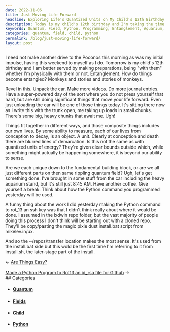 ```yaml
---
date: 2022-11-06
title: Just Moving Life Forward
headline: Exploring Life's Quantized Units on My Child's 12th Birthday
description: Today is my child's 12th birthday and I'm taking the time to prepare for it. Unloading the car, I'm reflecting on the entanglement of things and how our lives are like quantized units of energy. Are we unique or part of the same rippling quantum field? I'm also reflecting on the Python command I programmed yesterday and its potential future uses. Join me as I explore these thoughts and prepare for a special day.
keywords: Quantum, Field, Python, Programming, Entanglement, Aquarium, Stand, Child, Birthday, Preparation, Reflection
categories: quantum, field, child, python
permalink: /blog/just-moving-life-forward/
layout: post
---
```



I need not make another drive to the Poconos this morning as was my initial
impulse, having this weekend to myself as I do. Tomorrow is my child's 12th
birthday and I am better served by making preparations, being "with them"
whether I'm physically with them or not. Entanglement. How do things become
entangled? Monkeys and stories and stories of monkeys.

Revel in this. Unpack the car. Make more videos. Do more journal entries. Have
a super-powered day of the sort where you do not press yourself that hard, but
are still doing significant things that move your life forward. Even just
unloading the car will be one of those things today. It's sitting there now as
I write this with the trunk open, me taking up loads in small chunks. There's
some big, heavy chunks that await me. Ugh!

Things fit together in different ways, and those composite things includes our
own lives. By some ability to measure, each of our lives from conception to
decay, is an object. A unit. Clearly at conception and death there are blurred
lines of demarcation. Is this not the same as with quantized units of energy?
They're given clear bounds outside which, while something might actually be
happening somewhere, it is beyond our ability to sense.

Are we each unique down to the fundamental building block, or are we all just
different parts on then same rippling quantum field? Ugh, let's get something
done. I've brought in some stuff from the car including the heavy aquarium
stand, but it's still just 8:45 AM. Have another coffee. Give yourself a break.
Think about how the Python command you programmed yesterday will be
used.

A funny thing about the work I did yesterday making the Python command to
rot_13 an ssh key was that I didn't think really about where it would be done.
I assumed in the lxdwin repo folder, but the vast majority of people doing this
process I don't think will be starting out with a cloned repo. They'll be
copy/pasting the magic pixie dust install.bat script from mikelev.in/ux.

And so the ~/repos/transfer location makes the most sense. It's used from the
install.bat side but this wold be the first time I'm referring to it from
install.sh, the later-stage part of the install.


<div class="post-nav"><div class="post-nav-prev"><span class="arrow">&larr;&nbsp;</span><a href="/blog/are-things-easy">Are Things Easy?</a></div> &nbsp; <div class="post-nav-next"><a href="/blog/made-a-python-program-to-rot13-an-id-rsa-file-for-github">Made a Python Program to Rot13 an id_rsa file for Github</a><span class="arrow">&nbsp;&rarr;</span></div></div>
## Categories

<ul>
<li><h4><a href='/quantum/'>Quantum</a></h4></li>
<li><h4><a href='/field/'>Fields</a></h4></li>
<li><h4><a href='/child/'>Child</a></h4></li>
<li><h4><a href='/python/'>Python</a></h4></li></ul>